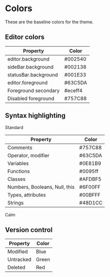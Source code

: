 # Colors

These are the baseline colors for the theme.

## Editor colors

| Property             | Color   |
| -------------------- | ------- |
| editor.background    | #002540 |
| sideBar.background   | #002138 |
| statusBar.background | #001E33 |
| editor.foreground    | #63C5DA |
| Foreground secondary | #eceff4 |
| Disabled foreground  | #757C88 |

## Syntax highlighting

Standard

| Property                      | Color   |
| ----------------------------- | ------- |
| Comments                      | #757C88 |
| Operator, modifier            | #63C5DA |
| Variables                     | #0E81B9 |
| Functions                     | #0095ff |
| Classes                       | #AFDBF5 |
| Numbers, Booleans, Null, this | #6F00FF |
| Types, attributes             | #00BFFF |
| Strings                       | #48D1CC |

Calm

## Version control

| Property  | Color |
| --------- | ----- |
| Modified  | Blue  |
| Untracked | Green |
| Deleted   | Red   |
